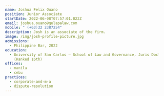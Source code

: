 ```yaml
---
name: Joshua Felix Ouano
position: Junior Associate
startDate: 2022-06-08T07:57:01.022Z
email: joshua.ouano@gulapalaw.com
mobile: " (+63)32 2387254"
description: Josh is an associate of the firm.
image: /img/josh-profile-picture.jpg
admissions:
  - Philippine Bar, 2022
education:
  - University of San Carlos – School of Law and Governance, Juris Doctor, 2021
    (Ranked 16th)
offices:
  - manila
  - cebu
practices:
  - corporate-and-m-a
  - dispute-resolution
---
```

